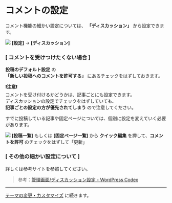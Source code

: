 # コメントの設定

コメント機能の細かい設定については、 **「ディスカッション」** から設定できます。

![](https://i.imgur.com/m0Rx05f.png)
**[設定]** → **[ディスカッション]**

### [ コメントを受けつけたくない場合 ]

**投稿のデフォルト設定** の  
**「新しい投稿へのコメントを許可する」** にあるチェックをはずしておきます。

**:exclamation:注意:exclamation:**  
コメントを受け付けるかどうかは、記事ごとにも設定できます。  
ディスカッションの設定でチェックをはずしていても、  
**記事ごとの設定の方が優先されてしまう** ので注意してください。  

すでに投稿している記事や固定ページについては、個別に設定を変えていく必要があります。

![](https://i.imgur.com/8oP5wpZ.png)
**[投稿一覧]** もしくは **[固定ページ一覧]** から
**クイック編集** を押して、**コメントを許可** のチェックをはずして「更新」


### [ その他の細かい設定について ]
詳しくは参考サイトを参照してください。

>参考：[管理画面/ディスカッション設定 - WordPress Codex](https://wpdocs.osdn.jp/%E7%AE%A1%E7%90%86%E7%94%BB%E9%9D%A2/%E3%83%87%E3%82%A3%E3%82%B9%E3%82%AB%E3%83%83%E3%82%B7%E3%83%A7%E3%83%B3%E8%A8%AD%E5%AE%9A)

---

[テーマの変更・カスタマイズ](./hands_on_7.md) に続きます。
